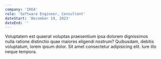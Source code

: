 ```yaml
---
company: 'IKEA'
role: 'Software Engineer, Consultant'
dateStart: 'December 19, 2023'
dateEnd: ''
---
```


Voluptatem est quaerat voluptas praesentium ipsa dolorem dignissimos nulla ratione distinctio quae maiores eligendi nostrum? Quibusdam, debitis voluptatum, lorem ipsum dolor. Sit amet consectetur adipisicing elit. Iure illo neque tempora.
